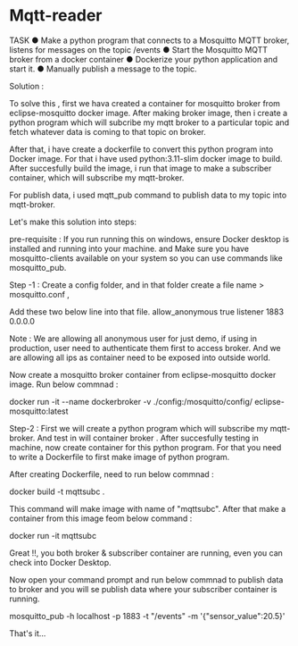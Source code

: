 # Mqtt-reader

TASK
● Make a python program that connects to a Mosquitto MQTT broker, listens for messages
on the topic /events
● Start the Mosquitto MQTT broker from a docker container
● Dockerize your python application and start it.
● Manually publish a message to the topic.

Solution :

To solve this , first we hava created a container for mosquitto broker from eclipse-mosquitto docker image. After making broker image, then i create a python program which will subcribe my mqtt broker to a particular topic and fetch whatever data is coming to that topic on broker. 

After that, i have create a dockerfile to convert this python program into Docker image. For that i have used python:3.11-slim docker image to build. After succesfully build the image, i run that image to make a subscriber container, which will subscribe my mqtt-broker. 

For publish data, i used mqtt_pub command to publish data to my topic into mqtt-broker.

Let's make this solution into steps: 

pre-requisite : If you run running this on windows, ensure Docker desktop is installed and running into your machine. and Make sure you have mosquitto-clients available on your system so you can use commands like mosquitto_pub.

Step -1 :
Create a config folder, and in that folder create a file name > mosquitto.conf ,

Add these two below line into that file. 
allow_anonymous true
listener 1883 0.0.0.0

Note : We are allowing all anonymous user for just demo, if using in production, user need to authenticate them first to access broker. And we are allowing all ips as container need to be exposed into outside world.

Now create a mosquitto broker container from eclipse-mosquitto docker image. Run below commnad :

docker run -it --name dockerbroker -v ./config:/mosquitto/config/ eclipse-mosquitto:latest


Step-2 :
First we will create a python program which will subscribe my mqtt-broker. And test in will container broker . After succesfully testing in machine, now create container for this python program. For that you need to write a Dockerfile to first make image of python program. 


After creating Dockerfile, need to run below commnad :

docker build -t mqttsubc .

This command will make image with name of "mqttsubc". After that make a container from this image feom below command :

docker run -it mqttsubc

Great !!, you both broker & subscriber container are running, even you can check into Docker Desktop. 

Now open your command prompt and run below commnad to publish data to broker and you will se publish data where your subscriber container is running.

mosquitto_pub -h localhost -p 1883 -t "/events" -m '{"sensor_value":20.5}'

That's it...